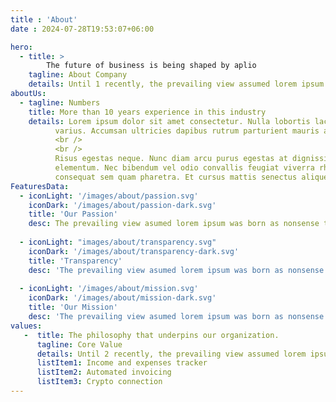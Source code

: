 ```yaml
--- 
title : 'About'
date : 2024-07-28T19:53:07+06:00

hero: 
  - title: >
        The future of business is being shaped by aplio
    tagline: About Company
    details: Until 1 recently, the prevailing view assumed lorem ipsum was born as a nonsense text. It's not Latin, though it looks like it
aboutUs:
  - tagline: Numbers
    title: More than 10 years experience in this industry
    details: Lorem ipsum dolor sit amet consectetur. Nulla lobortis lacus nunc pulvinar amet. Id dignissim ipsum quis
          varius. Accumsan ultricies dapibus rutrum parturient mauris at est habitasse.
          <br />
          <br />
          Risus egestas neque. Nunc diam arcu purus egestas at dignissim nunc. In nec donec sed pretium donec eros
          elementum. Nec bibendum vel odio convallis feugiat viverra rhoncus in risus. Pretium ante nibh morbi sed
          consequat sem quam pharetra. Et cursus mattis senectus aliquet.
FeaturesData:
  - iconLight: '/images/about/passion.svg'
    iconDark: '/images/about/passion-dark.svg'
    title: 'Our Passion'
    desc: The prevailing view asumed lorem ipsum was born as nonsense text.
    
  - iconLight: "images/about/transparency.svg"
    iconDark: '/images/about/transparency-dark.svg'
    title: 'Transparency'
    desc: 'The prevailing view asumed lorem ipsum was born as nonsense text.'
    
  - iconLight: '/images/about/mission.svg'
    iconDark: '/images/about/mission-dark.svg'
    title: 'Our Mission'
    desc: 'The prevailing view asumed lorem ipsum was born as nonsense text.'
values:
   -  title: The philosophy that underpins our organization.
      tagline: Core Value   
      details: Until 2 recently, the prevailing view assumed lorem ipsum was born as a nonsense text nothing Before & After magazine.
      listItem1: Income and expenses tracker
      listItem2: Automated invoicing
      listItem3: Crypto connection
---
```

